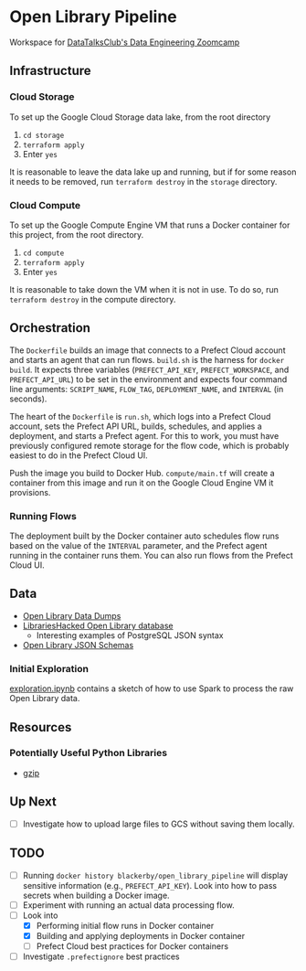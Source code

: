 # Open Library Pipeline

Workspace for [DataTalksClub's Data Engineering Zoomcamp](https://github.com/DataTalksClub/data-engineering-zoomcamp)

## Infrastructure

### Cloud Storage

To set up the Google Cloud Storage data lake, from the root directory

1. `cd storage`
2. `terraform apply`
3. Enter `yes`

It is reasonable to leave the data lake up and running, but if for some reason it needs to be removed, run `terraform destroy` in the `storage` directory.

### Cloud Compute

To set up the Google Compute Engine VM that runs a Docker container for this project, from the root directory.

1. `cd compute`
2. `terraform apply`
3. Enter `yes`

It is reasonable to take down the VM when it is not in use. To do so, run `terraform destroy` in the compute directory.

## Orchestration

The `Dockerfile` builds an image that connects to a Prefect Cloud account and starts an agent that can run flows. `build.sh` is the harness for `docker build`. It expects three variables (`PREFECT_API_KEY`, `PREFECT_WORKSPACE`, and `PREFECT_API_URL`) to be set in the environment and expects four command line arguments: `SCRIPT_NAME`, `FLOW_TAG`, `DEPLOYMENT_NAME`, and `INTERVAL` (in seconds).

The heart of the `Dockerfile` is `run.sh`, which logs into a Prefect Cloud account, sets the Prefect API URL, builds, schedules, and applies a deployment, and starts a Prefect agent. For this to work, you must have previously configured remote storage for the flow code, which is probably easiest to do in the Prefect Cloud UI.

Push the image you build to Docker Hub. `compute/main.tf` will create a container from this image and run it on the Google Cloud Engine VM it provisions.

### Running Flows

The deployment built by the Docker container auto schedules flow runs based on the value of the `INTERVAL` parameter, and the Prefect agent running in the container runs them. You can also run flows from the Prefect Cloud UI.

## Data

- [Open Library Data Dumps](https://openlibrary.org/developers/dumps)
- [LibrariesHacked Open Library database](https://github.com/LibrariesHacked/openlibrary-search)
  - Interesting examples of PostgreSQL JSON syntax
- [Open Library JSON Schemas](https://github.com/internetarchive/openlibrary-client/tree/master/olclient/schemata)

### Initial Exploration

[exploration.ipynb](./exploration.ipynb) contains a sketch of how to use Spark to process the raw Open Library data.

## Resources

### Potentially Useful Python Libraries

- [gzip](https://docs.python.org/3/library/gzip.html)

## Up Next

- [ ] Investigate how to upload large files to GCS without saving them locally.

## TODO

- [ ] Running `docker history blackerby/open_library_pipeline` will display sensitive information (e.g., `PREFECT_API_KEY`). Look into how to pass secrets when building a Docker image.
- [ ] Experiment with running an actual data processing flow.
- [ ] Look into
  - [x] Performing initial flow runs in Docker container
  - [x] Building and applying deployments in Docker container
  - [ ] Prefect Cloud best practices for Docker containers
- [ ] Investigate `.prefectignore` best practices
